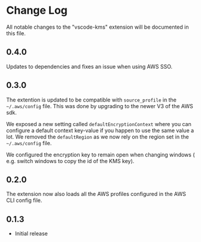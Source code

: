 # Change Log

All notable changes to the "vscode-kms" extension will be documented in this file.

## 0.4.0

Updates to dependencies and fixes an issue when using AWS SSO.

## 0.3.0

The extention is updated to be compatible with `source_profile` in the `~/.aws/config` file. This was done by upgrading to the newer V3 of the AWS sdk.

We exposed a new setting called `defaultEncryptionContext` where you can configure a default context key-value if you happen to use the same value a lot.
We removed the `defaultRegion` as we now rely on the region set in the `~/.aws/config` file.

We configured the encryption key to remain open when changing windows ( e.g. switch windows to copy the id of the KMS key).

## 0.2.0

The extension now also loads all the AWS profiles configured in the AWS CLI config file.

## 0.1.3

- Initial release
